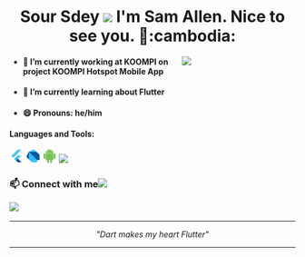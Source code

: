 <h1 align="center">Sour Sdey <img src="https://raw.githubusercontent.com/ShahriarShafin/ShahriarShafin/main/Assets/hi.gif" width="40px"/> I'm Sam Allen. Nice to see you. 🤗:cambodia:</h1>

<p>
 <img align="right" src="https://raw.githubusercontent.com/ShahriarShafin/ShahriarShafin/main/Assets/programmer.gif" width="200px alt="programmergif">
</p>

- #### 🔭 I’m currently working at KOOMPI on project KOOMPI Hotspot Mobile App
- #### 🌱 I’m currently learning about Flutter
- #### 😄 Pronouns: he/him


#### Languages and Tools:
<img src="https://raw.githubusercontent.com/github/explore/80688e429a7d4ef2fca1e82350fe8e3517d3494d/topics/flutter/flutter.png" style="max-width:100%;" height="25"> <img src="https://raw.githubusercontent.com/github/explore/80688e429a7d4ef2fca1e82350fe8e3517d3494d/topics/dart/dart.png" style="max-width:100%;" height="25"> <img src="https://raw.githubusercontent.com/github/explore/80688e429a7d4ef2fca1e82350fe8e3517d3494d/topics/android/android.png" style="max-width:100%;" height="25"> <img src="https://upload.wikimedia.org/wikipedia/commons/thumb/9/9a/Visual_Studio_Code_1.35_icon.svg/1024px-Visual_Studio_Code_1.35_icon.svg.png" style="max-width:100%;" height="25">

### 📫 Connect with me<img src="https://raw.githubusercontent.com/ShahriarShafin/ShahriarShafin/main/Assets/handshake.gif" height="32px">
 
<a href="https://twitter.com/shhriar_shafin"><img src="https://cdn2.iconfinder.com/data/icons/social-media-2285/512/1_Twitter3_colored_svg-128.png" width="40"></a>



--- 

<p align="center">
   <i>
     "Dart makes my heart Flutter"
  </i>
</p>       

---
